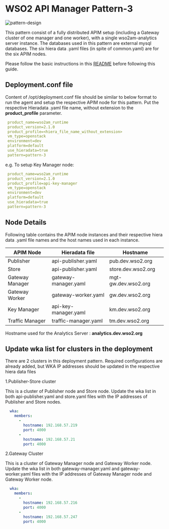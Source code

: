 # WSO2 API Manager Pattern-3


![pattern-design](../../../../../patterns/design/am-2.1.0-pattern-3.jpg)

This pattern consist of a fully distributed APIM setup (including a Gateway cluster of one manager and one worker), with
 a single wso2am-analytics server instance. The databases used in this pattern are external mysql databases.
The six hiera data .yaml files (in spite of common.yaml) are for the six APIM nodes.

Please follow the basic instructions in this [README](../../../../../README.md) before following this guide.

## Deployment.conf file

Content of /opt/deployment.conf file should be similar to below format to run the agent and setup the respective APIM
 node for this pattern. Put the respective Hieradata .yaml file name, without extension to the
 **product_profile** parameter.

```yaml
 product_name=wso2am_runtime
 product_version=2.1.0
 product_profile=<hiera_file_name_without_extension>
 vm_type=openstack
 environment=dev
 platform=default
 use_hieradata=true
 pattern=pattern-3
```
e.g. To setup Key Manager node:

```yaml
 product_name=wso2am_runtime
 product_version=2.1.0
 product_profile=api-key-manager
 vm_type=openstack
 environment=dev
 platform=default
 use_hieradata=true
 pattern=pattern-3
```

## Node Details

Following table contains the APIM node instances and their respective hiera data .yaml file names and the host names used in each instance.

   APIM Node        | Hieradata file        | Hostname
  ------------------|---------------------- |----------------------
   Publisher        | api-publisher.yaml    | pub.dev.wso2.org
   Store            | api-publisher.yaml    | store.dev.wso2.org
   Gateway Manager  | gateway-manager.yaml  | mgt-gw.dev.wso2.org
   Gateway Worker   | gateway-worker.yaml   | gw.dev.wso2.org
   Key Manager      | api-key-manager.yaml  | km.dev.wso2.org
   Traffic Manager  | traffic-manager.yaml  | tm.dev.wso2.org

Hostname used for the Analytics Server : **analytics.dev.wso2.org**


## Update wka list for clusters in the deployment

There are 2 clusters in this deployment pattern. Required configurations are already added, but WKA IP addresses
should be updated in the respective hiera data files

1.Publisher-Store cluster

This is a cluster of Publisher node and Store node.
Update the wka list in both api-publisher.yaml and store.yaml files with the IP addresses of Publisher and Store nodes.
```yaml
  wka:
    members:
      -
        hostname: 192.168.57.219
        port: 4000
      -
        hostname: 192.168.57.21
        port: 4000
```
2.Gateway Cluster

This is a cluster of Gateway Manager node and Gateway Worker node.
Update the wka list in both gateway-manager.yaml and gateway-worker.yaml files with the IP addresses of Gateway Manager node and Gateway Worker node.
```yaml
  wka:
    members:
      -
        hostname: 192.168.57.216
        port: 4000
      -
        hostname: 192.168.57.247
        port: 4000
```